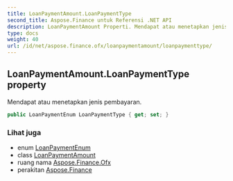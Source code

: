 ```yaml
---
title: LoanPaymentAmount.LoanPaymentType
second_title: Aspose.Finance untuk Referensi .NET API
description: LoanPaymentAmount Properti. Mendapat atau menetapkan jenis pembayaran.
type: docs
weight: 40
url: /id/net/aspose.finance.ofx/loanpaymentamount/loanpaymenttype/
---
```

## LoanPaymentAmount.LoanPaymentType property

Mendapat atau menetapkan jenis pembayaran.

```csharp
public LoanPaymentEnum LoanPaymentType { get; set; }
```

### Lihat juga

* enum [LoanPaymentEnum](../../loanpaymentenum/)
* class [LoanPaymentAmount](../)
* ruang nama [Aspose.Finance.Ofx](../../loanpaymentamount/)
* perakitan [Aspose.Finance](../../../)


